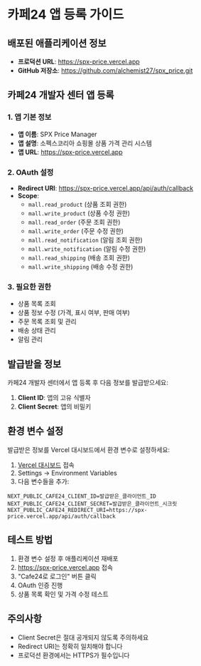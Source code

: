 # 카페24 앱 등록 가이드

## 배포된 애플리케이션 정보

- **프로덕션 URL**: https://spx-price.vercel.app
- **GitHub 저장소**: https://github.com/alchemist27/spx_price.git

## 카페24 개발자 센터 앱 등록

### 1. 앱 기본 정보
- **앱 이름**: SPX Price Manager
- **앱 설명**: 소펙스코리아 쇼핑몰 상품 가격 관리 시스템
- **앱 URL**: https://spx-price.vercel.app

### 2. OAuth 설정
- **Redirect URI**: https://spx-price.vercel.app/api/auth/callback
- **Scope**: 
  - `mall.read_product` (상품 조회 권한)
  - `mall.write_product` (상품 수정 권한)
  - `mall.read_order` (주문 조회 권한)
  - `mall.write_order` (주문 수정 권한)
  - `mall.read_notification` (알림 조회 권한)
  - `mall.write_notification` (알림 수정 권한)
  - `mall.read_shipping` (배송 조회 권한)
  - `mall.write_shipping` (배송 수정 권한)

### 3. 필요한 권한
- 상품 목록 조회
- 상품 정보 수정 (가격, 표시 여부, 판매 여부)
- 주문 목록 조회 및 관리
- 배송 상태 관리
- 알림 관리

## 발급받을 정보

카페24 개발자 센터에서 앱 등록 후 다음 정보를 발급받으세요:

1. **Client ID**: 앱의 고유 식별자
2. **Client Secret**: 앱의 비밀키

## 환경 변수 설정

발급받은 정보를 Vercel 대시보드에서 환경 변수로 설정하세요:

1. [Vercel 대시보드](https://vercel.com/neuron-architecture/spx-price) 접속
2. Settings → Environment Variables
3. 다음 변수들을 추가:

```
NEXT_PUBLIC_CAFE24_CLIENT_ID=발급받은_클라이언트_ID
NEXT_PUBLIC_CAFE24_CLIENT_SECRET=발급받은_클라이언트_시크릿
NEXT_PUBLIC_CAFE24_REDIRECT_URI=https://spx-price.vercel.app/api/auth/callback
```

## 테스트 방법

1. 환경 변수 설정 후 애플리케이션 재배포
2. https://spx-price.vercel.app 접속
3. "Cafe24로 로그인" 버튼 클릭
4. OAuth 인증 진행
5. 상품 목록 확인 및 가격 수정 테스트

## 주의사항

- Client Secret은 절대 공개되지 않도록 주의하세요
- Redirect URI는 정확히 일치해야 합니다
- 프로덕션 환경에서는 HTTPS가 필수입니다 